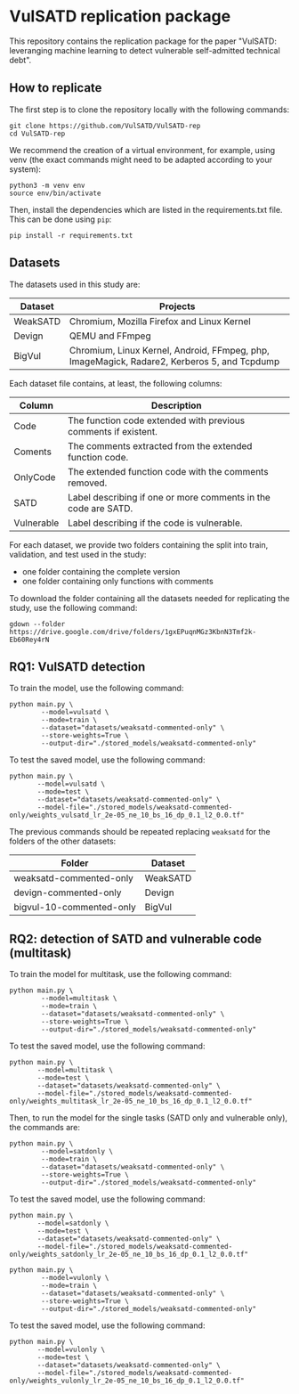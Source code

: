 # VulSATD replication package

This repository contains the replication package for the paper "VulSATD: leveranging  machine learning to detect vulnerable self-admitted technical debt". 

## How to replicate

The first step is to clone the repository locally with the following commands:

```
git clone https://github.com/VulSATD/VulSATD-rep
cd VulSATD-rep
```

We recommend the creation of a virtual environment, for example, using venv (the exact commands might need to be adapted according to your system):

```
python3 -m venv env
source env/bin/activate
```

Then, install the dependencies which are listed in the requirements.txt file. This can be done using `pip`:

```
pip install -r requirements.txt
```

## Datasets

The datasets used in this study are:

|**Dataset**|**Projects**|
|-------|--------|
|WeakSATD    |Chromium, Mozilla Firefox and Linux Kernel |
|Devign |QEMU and FFmpeg | 
|BigVul |Chromium, Linux Kernel, Android, FFmpeg, php, ImageMagick, Radare2, Kerberos 5, and Tcpdump |  

Each dataset file contains, at least, the following columns:

|**Column**|**Description**|
|-------|--------|
|Code   |The function code extended with previous comments if existent. |
|Coments|The comments extracted from the extended function code. |
|OnlyCode | The extended function code with the comments removed.
|SATD   |Label describing if one or more comments in the code are SATD. |
|Vulnerable|Label describing if the code is vulnerable. |

For each dataset, we provide two folders containing the split into train, validation, and test used in the study:

- one folder containing the complete version
- one folder containing only functions with comments

To download the folder containing all the datasets needed for replicating the study, use the following command:

```
gdown --folder https://drive.google.com/drive/folders/1gxEPuqnMGz3KbnN3Tmf2k-Eb60Rey4rN
```

## RQ1: VulSATD detection


To train the model, use the following command:

```
python main.py \
        --model=vulsatd \
        --mode=train \
        --dataset="datasets/weaksatd-commented-only" \
        --store-weights=True \
        --output-dir="./stored_models/weaksatd-commented-only"
```

To test the saved model, use the following command:

```
python main.py \
       --model=vulsatd \
       --mode=test \
       --dataset="datasets/weaksatd-commented-only" \
       --model-file="./stored_models/weaksatd-commented-only/weights_vulsatd_lr_2e-05_ne_10_bs_16_dp_0.1_l2_0.0.tf"
```

The previous commands should be repeated replacing `weaksatd` for the folders of the other datasets:

|Folder|Dataset|
|------|-------|
|weaksatd-commented-only|WeakSATD|
|devign-commented-only|Devign|
|bigvul-10-commented-only|BigVul|



## RQ2: detection of SATD and vulnerable code (multitask)

To train the model for multitask, use the following command:

```
python main.py \
        --model=multitask \
        --mode=train \
        --dataset="datasets/weaksatd-commented-only" \
        --store-weights=True \
        --output-dir="./stored_models/weaksatd-commented-only"
```

To test the saved model, use the following command:

```
python main.py \
       --model=multitask \
       --mode=test \
       --dataset="datasets/weaksatd-commented-only" \
       --model-file="./stored_models/weaksatd-commented-only/weights_multitask_lr_2e-05_ne_10_bs_16_dp_0.1_l2_0.0.tf"
```

Then, to run the model for the single tasks (SATD only and vulnerable only), the commands are:

```
python main.py \
        --model=satdonly \
        --mode=train \
        --dataset="datasets/weaksatd-commented-only" \
        --store-weights=True \
        --output-dir="./stored_models/weaksatd-commented-only"
```

To test the saved model, use the following command:

```
python main.py \
       --model=satdonly \
       --mode=test \
       --dataset="datasets/weaksatd-commented-only" \
       --model-file="./stored_models/weaksatd-commented-only/weights_satdonly_lr_2e-05_ne_10_bs_16_dp_0.1_l2_0.0.tf"
```



```
python main.py \
        --model=vulonly \
        --mode=train \
        --dataset="datasets/weaksatd-commented-only" \
        --store-weights=True \
        --output-dir="./stored_models/weaksatd-commented-only"
```

To test the saved model, use the following command:

```
python main.py \
       --model=vulonly \
       --mode=test \
       --dataset="datasets/weaksatd-commented-only" \
       --model-file="./stored_models/weaksatd-commented-only/weights_vulonly_lr_2e-05_ne_10_bs_16_dp_0.1_l2_0.0.tf"
```

